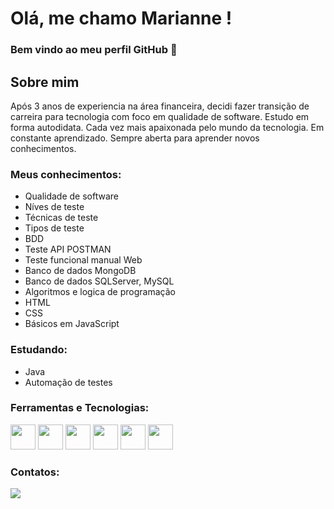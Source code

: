 # Olá, me chamo Marianne !
### Bem vindo ao meu perfil GitHub 👋
## Sobre mim
Após 3 anos de experiencia na área financeira, decidi fazer transição de carreira para tecnologia com foco em qualidade de software. 
Estudo em forma autodidata.
Cada vez mais apaixonada pelo mundo da tecnologia. Em constante aprendizado. Sempre aberta para aprender novos conhecimentos.

### Meus conhecimentos:
- Qualidade de software
- Níves de teste
- Técnicas de teste
- Tipos de teste
- BDD
- Teste API POSTMAN
- Teste funcional manual Web
- Banco de dados MongoDB
- Banco de dados SQLServer, MySQL
- Algoritmos e logica de programação
- HTML
- CSS
- Básicos em JavaScript

### Estudando:
- Java
- Automação de testes 

### Ferramentas e Tecnologias:

<img src="https://res.cloudinary.com/postman/image/upload/t_team_logo/v1629869194/team/2893aede23f01bfcbd2319326bc96a6ed0524eba759745ed6d73405a3a8b67a8" width="40" height="40"> <img src="https://cdn.jsdelivr.net/gh/devicons/devicon/icons/git/git-original-wordmark.svg" width="40" height="40"> <img src="https://cdn.jsdelivr.net/gh/devicons/devicon/icons/visualstudio/visualstudio-plain.svg" width="40" height="40"> <img src="https://cdn.jsdelivr.net/gh/devicons/devicon/icons/html5/html5-original.svg" width="40" height="40"> <img src="https://cdn.jsdelivr.net/gh/devicons/devicon/icons/javascript/javascript-original.svg" width="40" height="40"> <img src="https://cdn.jsdelivr.net/gh/devicons/devicon/icons/css3/css3-original-wordmark.svg" width="40" height="40">         


### Contatos:

<div>
<a href="https://www.linkedin.com/in/seu-usuário-linkedln-aqui" target="_blank"><img src="https://img.shields.io/badge/-LinkedIn-%230077B5?style=for-the-badge&logo=linkedin&logoColor=white" target="_blank"></a>   
</div>

<!---
marianne419/marianne419 is a ✨ special ✨ repository because its `README.md` (this file) appears on your GitHub profile.
You can click the Preview link to take a look at your changes.
--->
